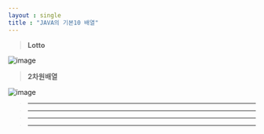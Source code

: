 ```yaml
---
layout : single
title : "JAVA의 기본10 배열"
---
```

>**Lotto**

![image](https://user-images.githubusercontent.com/105334682/178386355-439a9e5a-ffb9-458e-be67-610ed835228a.png)
>**2차원배열**

![image](https://user-images.githubusercontent.com/105334682/178389277-cbaa46d9-b8fd-48d4-932b-d0d99ccce43e.png)
>****


>****


>****


>****
